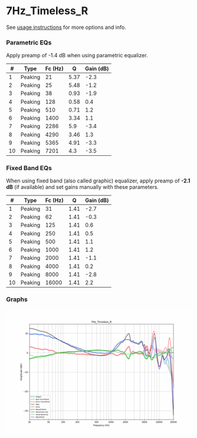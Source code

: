 # 7Hz_Timeless_R
See [usage instructions](https://github.com/jaakkopasanen/AutoEq#usage) for more options and info.

### Parametric EQs
Apply preamp of -1.4 dB when using parametric equalizer.

|   # | Type    |   Fc (Hz) |    Q |   Gain (dB) |
|-----|---------|-----------|------|-------------|
|   1 | Peaking |        21 | 5.37 |        -2.3 |
|   2 | Peaking |        25 | 5.48 |        -1.2 |
|   3 | Peaking |        38 | 0.93 |        -1.9 |
|   4 | Peaking |       128 | 0.58 |         0.4 |
|   5 | Peaking |       510 | 0.71 |         1.2 |
|   6 | Peaking |      1400 | 3.34 |         1.1 |
|   7 | Peaking |      2286 | 5.9  |        -3.4 |
|   8 | Peaking |      4290 | 3.46 |         1.3 |
|   9 | Peaking |      5365 | 4.91 |        -3.3 |
|  10 | Peaking |      7201 | 4.3  |        -3.5 |

### Fixed Band EQs
When using fixed band (also called graphic) equalizer, apply preamp of **-2.1 dB** (if available) and set gains manually with these parameters.

|   # | Type    |   Fc (Hz) |    Q |   Gain (dB) |
|-----|---------|-----------|------|-------------|
|   1 | Peaking |        31 | 1.41 |        -2.7 |
|   2 | Peaking |        62 | 1.41 |        -0.3 |
|   3 | Peaking |       125 | 1.41 |         0.6 |
|   4 | Peaking |       250 | 1.41 |         0.5 |
|   5 | Peaking |       500 | 1.41 |         1.1 |
|   6 | Peaking |      1000 | 1.41 |         1.2 |
|   7 | Peaking |      2000 | 1.41 |        -1.1 |
|   8 | Peaking |      4000 | 1.41 |         0.2 |
|   9 | Peaking |      8000 | 1.41 |        -2.8 |
|  10 | Peaking |     16000 | 1.41 |         2.2 |

### Graphs
![](./7Hz_Timeless_R.png)
